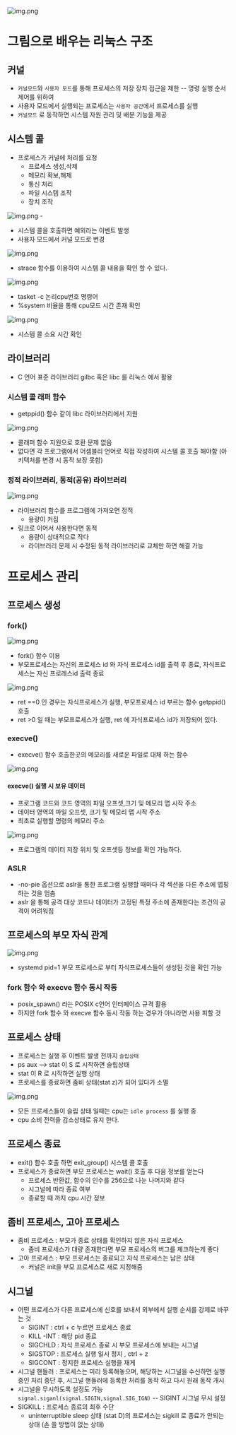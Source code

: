 ![img.png](picture/linux01.png)
# 그림으로 배우는 리눅스 구조

## 커널
- `커널모드`와 `사용자 모드`를 통해 프로세스의 저장 장치 접근을 제한 -- 명령 실행 순서 제어를 위하여
- 사용자 모드에서 실행되는 프로세스는 `사용자 공간`에서 프로세스를 실행
- `커널모드` 로 동작하면 시스템 자원 관리 및 배분 기능을 제공

## 시스템 콜
- 프로세스가 커널에 처리를 요청
    - 프로세스 생성,삭제
    - 메모리 확보,해제
    - 통신 처리
    - 파일 시스템 조작
    - 장치 조작

![img.png](picture/systemcall01.png)
    - 
- 시스템 콜을 호출하면 예외라는 이벤트 발생
- 사용자 모드에서 커널 모드로 변경

![img.png](picture/systmcall02.png)

- strace 함수를 이용하여 시스템 콜 내용을 확인 할 수 있다.

![img.png](picture/systemcall03.png)
- tasket -c 논리cpu번호 명령어
- %system 비율을 통해 cpu모드 시간 존재 확인

![img.png](picture/systemcall04.png)
- 시스템 콜 소요 시간 확인

## 라이브러리
- C 언어 표준 라이브러리 gilbc 혹은 libc 를 리눅스 에서 활용

### 시스템 콜 래퍼 함수
- getppid() 함수 같이 libc 라이브러리에서 지원

![img.png](picture/systemcall05.png)
- 콜래퍼 함수 지원으로 호환 문제 없음
- 없다면 각 프로그램에서 어셈블리 언어로 직접 작성하여 시스템 콜 호출 해야함 (아키텍처를 변경 시 동작 보장 못함)

### 정적 라이브러리, 동적(공유) 라이브러리

![img.png](picture/systemcall06.png)
- 라이브러리 함수를 프로그램에 가져오면 정적
  - 용량이 커짐
- 링크로 이어서 사용한다면 동적
  - 용량이 상대적으로 작다
  - 라이브러리 문제 시 수정된 동적 라이브러리로 교체만 하면 해결 가능



# 프로세스 관리

## 프로세스 생성


### fork()

![img.png](picture/fork01.png)
- fork() 함수 이용
- 부모프로세스는 자신의 프로세스 id 와 자식 프로세스 id를 출력 후 종료, 자식프로세스는 자신 프로레스id 출력 종료

![img.png](picture/fork02.png)
- ret ==0 인 경우는 자식프로세스가 실행, 부모프로세스 id 부르는 함수 getppid() 호출
- ret >0 일 때는 부모프로세스가 실행, ret 에 자식프로세스 id가 저장되어 있다.

### execve()
- execve() 함수 호출한곳의 메모리를 새로운 파일로 대체 하는 함수

![img.png](picture/execve01.png)
#### execve() 실행 시 보유 데이터
- 프로그램 코드와 코드 영역의 파일 오프셋,크기 및 메모리 맵 시작 주소
- 데이터 영역의 파일 오프셋, 크기 및 메모리 맵 시작 주소
- 최초로 실행할 명령의 메모리 주소


![img.png](picture/execve02.png)
- 프로그램의 데이터 저장 위치 및 오프셋등 정보를 확인 가능하다.

### ASLR
- -no-pie 옵션으로 aslr을 통한 프로그램 실행할 때마다 각 섹션을 다른 주소에 맵핑하는 것을 멈춤
- aslr 을 통해 공격 대상 코드나 데이터가 고정된 특정 주소에 존재한다는 조건의 공격이 어려워짐

## 프로세스의 부모 자식 관계

![img.png](picture/pstree01.png)
- systemd pid=1 부모 프로세스로 부터 자식프로세스들이 생성된 것을 확인 가능


### fork 함수 와 execve 함수 동시 작동
- posix_spawn() 라는 POSIX c언어 인터페이스 규격 활용
- 하지만 fork 함수 와 execve 함수 동시 작동 하는 경우가 아니라면 사용 피할 것

## 프로세스 상태

- 프로세스는 실행 후 이벤트 발생 전까지 `슬립상태`
- ps aux  --> stat 이 S 로 시작하면 슬립상태
- stat 이 R 로 시작하면 실행 상태
- 프로세스를 종료하면 좀비 상태(stat z)가 되어 있다가 소멸

![img.png](picture/process01.png)

- 모든 프로세스들이 슬립 상태 일때는 cpu는 `idle process` 를 실행 중
- cpu 소비 전력을 감소상태로 유지 한다.

## 프로세스 종료
- exit() 함수 호출 하면 exit_group() 시스템 콜 호출
- 프로세스가 종료하면 부모 프로세스는 wait() 호출 후 다음 정보를 얻는다
  - 프로세스 반환값, 함수의 인수를 256으로 나눈 나머지와 같다
  - 시그널에 따라 종료 여부
  - 종료할 때 까지 cpu 시간 정보

## 좀비 프로세스, 고아 프로세스
- 좀비 프로세스 : 부모가 종료 상태를 확인하지 않은 자식 프로세스 
  - 좀비 프로세스가 대량 존재한다면 부모 프로세스의 버그를 체크하는게 좋다
- 고아 프로세스 : 부모 프로세스는 종료되고 자식 프로세스는 남은 상태
  - 커널은 init을 부모 프로세스로 새로 지정해줌

## 시그널
- 어떤 프로세스가 다른 프로세스에 신호를 보내서 외부에서 실행 순서를 강제로 바꾸는 것
  - SIGINT : ctrl + c 누르면 프로세스 종료
  - KILL -INT <PID> : 해당 pid 종료
  - SIGCHLD : 자식 프로세스 종료 시 부모 프로세스에 보내는 시그널
  - SIGSTOP : 프로세스 실행 일시 정지 , ctrl + z
  - SIGCONT : 정지한 프로세스 실행을 재게
-  시그널 핸들러 : 프로세스는 미리 등록해놓으며, 해당하는 시그널을 수신하면 실행 중인 처리 중단 후, 시그널 핸들러에 등록한 처리를 동작 하고 다시 원래 동작 개시
- 시그널을 무시하도록 설정도 가능  `signal.siganl(signal.SIGIN,signal.SIG_IGN)` -- SIGINT 시그널 무시 설정
- SIGKILL : 프로세스 종료의 최후 수단
  - uninterruptible sleep 상태 (stat D)의 프로세스는 sigkill 로 종료가 안되는 상태 (손 쓸 방법이 없는 상태)


